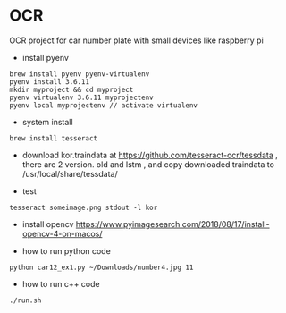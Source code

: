 
# OCR
OCR project for car number plate with small devices like raspberry pi
* install pyenv
```
brew install pyenv pyenv-virtualenv
pyenv install 3.6.11
mkdir myproject && cd myproject
pyenv virtualenv 3.6.11 myprojectenv
pyenv local myprojectenv // activate virtualenv
```
* system install
```
brew install tesseract
```

* download kor.traindata at https://github.com/tesseract-ocr/tessdata , there are 2 version. old and lstm , and copy downloaded traindata to /usr/local/share/tessdata/

* test
```
tesseract someimage.png stdout -l kor
```
* install opencv 
https://www.pyimagesearch.com/2018/08/17/install-opencv-4-on-macos/

* how to run python code
```
python car12_ex1.py ~/Downloads/number4.jpg 11
```
* how to run c++ code
```
./run.sh
```